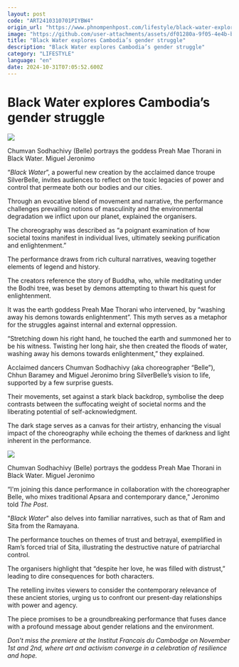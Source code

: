 ```yaml
---
layout: post
code: "ART2410310701PIYBW4"
origin_url: "https://www.phnompenhpost.com/lifestyle/black-water-explores-cambodia-s-gender-struggle"
image: "https://github.com/user-attachments/assets/df01280a-9f05-4e4b-bf61-f1f2733de8a7"
title: "Black Water explores Cambodia’s gender struggle"
description: "​​Black Water explores Cambodia’s gender struggle​"
category: "LIFESTYLE"
language: "en"
date: 2024-10-31T07:05:52.600Z
---
```


# Black Water explores Cambodia’s gender struggle

![](https://github.com/user-attachments/assets/646fdbc4-9be1-4dde-b361-22bd10447557)

Chumvan Sodhachivy (Belle) portrays the goddess Preah Mae Thorani in Black Water. Miguel Jeronimo

“_Black Water_”, a powerful new creation by the acclaimed dance troupe SilverBelle, invites audiences to reflect on the toxic legacies of power and control that permeate both our bodies and our cities. 

Through an evocative blend of movement and narrative, the performance challenges prevailing notions of masculinity and the environmental degradation we inflict upon our planet, explained the organisers.

The choreography was described as “a poignant examination of how societal toxins manifest in individual lives, ultimately seeking purification and enlightenment.”

The performance draws from rich cultural narratives, weaving together elements of legend and history. 

The creators reference the story of Buddha, who, while meditating under the Bodhi tree, was beset by demons attempting to thwart his quest for enlightenment. 

It was the earth goddess Preah Mae Thorani who intervened, by “washing away his demons towards enlightenment”. This myth serves as a metaphor for the struggles against internal and external oppression.

“Stretching down his right hand, he touched the earth and summoned her to be his witness. Twisting her long hair, she then created the floods of water, washing away his demons towards enlightenment,” they explained.

Acclaimed dancers Chumvan Sodhachivy (aka choreographer “Belle”), Chhun Baramey and Miguel Jeronimo bring SilverBelle’s vision to life, supported by a few surprise guests. 

Their movements, set against a stark black backdrop, symbolise the deep contrasts between the suffocating weight of societal norms and the liberating potential of self-acknowledgment. 

The dark stage serves as a canvas for their artistry, enhancing the visual impact of the choreography while echoing the themes of darkness and light inherent in the performance.

![](https://github.com/user-attachments/assets/154ab29d-9c5b-45f8-ba72-528651881627)

Chumvan Sodhachivy (Belle) portrays the goddess Preah Mae Thorani in Black Water. Miguel Jeronimo

“I'm joining this dance performance in collaboration with the choreographer Belle, who mixes traditional Apsara and contemporary dance," Jeronimo told _The Post_. 

"_Black Water_" also delves into familiar narratives, such as that of Ram and Sita from the Ramayana. 

The performance touches on themes of trust and betrayal, exemplified in Ram’s forced trial of Sita, illustrating the destructive nature of patriarchal control. 

The organisers highlight that “despite her love, he was filled with distrust,” leading to dire consequences for both characters. 

The retelling invites viewers to consider the contemporary relevance of these ancient stories, urging us to confront our present-day relationships with power and agency.

The piece promises to be a groundbreaking performance that fuses dance with a profound message about gender relations and the environment. 

_Don't miss the premiere at the Institut Francais du Cambodge on November 1st and 2nd, where art and activism converge in a celebration of resilience and hope._